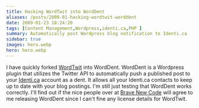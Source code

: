 ```yaml
---
title: Hacking WordTwit into WordDent
aliases: /posts/2009-01-hacking-wordtwit-worddent
date: 2009-01-23 18:24:20
tags: [Content Management,Wordpress,identi.ca,PHP ]
summary: Automatically post Wordpress blog notification to Identi.ca
sidebar: true
images: hero.webp
hero: hero.webp
---
```


I have quickly forked [WordTwit](https://wordpress.org/plugins/wordtwit/) into
WordDent. WordDent is a Wordpress plugin that utilizes the Twitter API to
automatically push a published post to your [Identi.ca](http://identi.ca)
account as a dent. It allows all your Identi.ca contacts to keep up to date
with your blog postings. I'm still just testing that WordDent works
correctly. I'll find out if the nice people over at
[Brave New Code](http://www.bravenewcode.com) will agree to me releasing
WordDent since I can't fine any license details for WordTwit.

